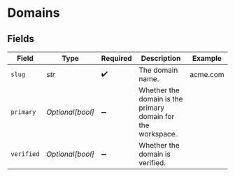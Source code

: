 # Domains


## Fields

| Field                                                       | Type                                                        | Required                                                    | Description                                                 | Example                                                     |
| ----------------------------------------------------------- | ----------------------------------------------------------- | ----------------------------------------------------------- | ----------------------------------------------------------- | ----------------------------------------------------------- |
| `slug`                                                      | *str*                                                       | :heavy_check_mark:                                          | The domain name.                                            | acme.com                                                    |
| `primary`                                                   | *Optional[bool]*                                            | :heavy_minus_sign:                                          | Whether the domain is the primary domain for the workspace. |                                                             |
| `verified`                                                  | *Optional[bool]*                                            | :heavy_minus_sign:                                          | Whether the domain is verified.                             |                                                             |